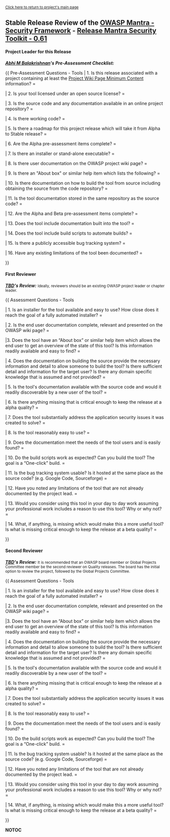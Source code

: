 <small>[Click here to return to project's main
page](:OWASP_Mantra_-_Security_Framework "wikilink")</small>

## Stable Release Review of the [OWASP Mantra - Security Framework](:OWASP_Mantra_-_Security_Framework "wikilink") - [Release Mantra Security Toolkit - 0.61](Projects/OWASP_Mantra_-_Security_Framework/Releases/Mantra_Security_Toolkit_-_0.61 "wikilink")

#### Project Leader for this Release

***[Abhi M Balakrishnan](User:Abhi_M_Balakrishnan "wikilink")'s
Pre-Assessment Checklist:***

{{ Pre-Assessment Questions - Tools | 1. Is this release associated with
a project containing at least the [Project Wiki Page Minimum
Content](Assessing_Project_Health#Project_Wiki_Page_Minimal_Content "wikilink")
information? =

| 2. Is your tool licensed under an open source license? =

| 3. Is the source code and any documentation available in an online
project repository? =

| 4. Is there working code? =

| 5. Is there a roadmap for this project release which will take it from
Alpha to Stable release? =

| 6. Are the Alpha pre-assessment items complete? =

| 7. Is there an installer or stand-alone executable? =

| 8. Is there user documentation on the OWASP project wiki page? =

| 9. Is there an "About box" or similar help item which lists the
following? =

| 10. Is there documentation on how to build the tool from source
including obtaining the source from the code repository? =

| 11. Is the tool documentation stored in the same repository as the
source code? =

| 12. Are the Alpha and Beta pre-assessment items complete? =

| 13. Does the tool include documentation built into the tool? =

| 14. Does the tool include build scripts to automate builds? =

| 15. Is there a publicly accessible bug tracking system? =

| 16. Have any existing limitations of the tool been documented? =

}}

#### First Reviewer

***[TBD](User:name "wikilink")'s Review:***
<small>Ideally, reviewers should be an existing OWASP project leader or
chapter leader.</small>

{{ Assessment Questions - Tools

| 1. Is an installer for the tool available and easy to use? How close
does it reach the goal of a fully automated installer? =

| 2. Is the end user documentation complete, relevant and presented on
the OWASP wiki page? =

|3. Does the tool have an “About box” or similar help item which allows
the end user to get an overview of the state of this tool? Is this
information readily available and easy to find? =

| 4. Does the documentation on building the source provide the necessary
information and detail to allow someone to build the tool? Is there
sufficient detail and information for the target user? Is there any
domain specific knowledge that is assumed and not provided? =

| 5. Is the tool's documentation available with the source code and
would it readily discoverable by a new user of the tool? =

| 6. Is there anything missing that is critical enough to keep the
release at a alpha quality? =

| 7. Does the tool substantially address the application security issues
it was created to solve? =

| 8. Is the tool reasonably easy to use? =

| 9. Does the documentation meet the needs of the tool users and is
easily found? =

| 10. Do the build scripts work as expected? Can you build the tool? The
goal is a “One-click” build. =

| 11. Is the bug tracking system usable? Is it hosted at the same place
as the source code? (e.g. Google Code, Sourceforge) =

| 12. Have you noted any limitations of the tool that are not already
documented by the project lead. =

| 13. Would you consider using this tool in your day to day work
assuming your professional work includes a reason to use this tool? Why
or why not? =

| 14. What, if anything, is missing which would make this a more useful
tool? Is what is missing critical enough to keep the release at a beta
quality? =

}}

#### Second Reviewer

***[TBD](User:Name "wikilink")'s Review:***
<small>It is recommended that an OWASP board member or Global Projects
Committee member be the second reviewer on Quality releases. The board
has the initial option to review the project, followed by the Global
Projects Committee.</small>

{{ Assessment Questions - Tools

| 1. Is an installer for the tool available and easy to use? How close
does it reach the goal of a fully automated installer? =

| 2. Is the end user documentation complete, relevant and presented on
the OWASP wiki page? =

|3. Does the tool have an “About box” or similar help item which allows
the end user to get an overview of the state of this tool? Is this
information readily available and easy to find? =

| 4. Does the documentation on building the source provide the necessary
information and detail to allow someone to build the tool? Is there
sufficient detail and information for the target user? Is there any
domain specific knowledge that is assumed and not provided? =

| 5. Is the tool's documentation available with the source code and
would it readily discoverable by a new user of the tool? =

| 6. Is there anything missing that is critical enough to keep the
release at a alpha quality? =

| 7. Does the tool substantially address the application security issues
it was created to solve? =

| 8. Is the tool reasonably easy to use? =

| 9. Does the documentation meet the needs of the tool users and is
easily found? =

| 10. Do the build scripts work as expected? Can you build the tool? The
goal is a “One-click” build. =

| 11. Is the bug tracking system usable? Is it hosted at the same place
as the source code? (e.g. Google Code, Sourceforge) =

| 12. Have you noted any limitations of the tool that are not already
documented by the project lead. =

| 13. Would you consider using this tool in your day to day work
assuming your professional work includes a reason to use this tool? Why
or why not? =

| 14. What, if anything, is missing which would make this a more useful
tool? Is what is missing critical enough to keep the release at a beta
quality? =

}}

__NOTOC__ <headertabs/>